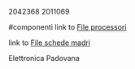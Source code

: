 2042368
2011069

#componenti
link to [File processori](componenti/processori.md)

link to [File schede madri](componenti/schede_madri.md)

Elettronica Padovana

